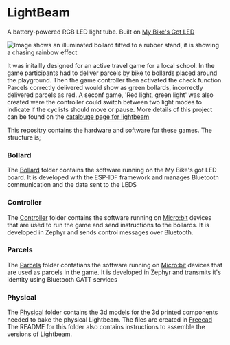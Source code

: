 # LightBeam

A battery-powered RGB LED light tube.  Built on [My Bike's Got LED](https://mcqn.com/ibal234)

![Image shows an illuminated bollard fitted to a rubber stand, it is showing a chasing rainbow effect](ibal251-bollard.gif)


It was initallly designed for an active travel game for a local school. In the game participants had to deliver parcels by bike to bollards placed around the playground. Then the game controller then activated the check function. Parcels correctly delivered would show as green bollards, incorrectly delivered parcels as red. A seconf game, 'Red light, green light' was also created were the controller could switch between two light modes to indicate if the cyclists should move or pause. More details of this project can be found on the [catalouge page for lightbeam](https://mcqn.com/ibal251/)



This repositry contains the hardware and software for these games. The structure is;

### Bollard

The [Bollard](https://github.com/mcqn/lightbeam/tree/main/bollard) folder contains the software running on the My Bike's got LED board. It is developed with the ESP-IDF framework and manages Bluetooth communication and the data sent to the LEDS

### Controller

The [Controller](https://github.com/mcqn/lightbeam/tree/main/controller) folder contains the software running on [Micro:bit](https://microbit.org/) devices that are used to run the game and send instructions to the bollards. It is developed in Zephyr and sends control messages over Bluetooth.

### Parcels

The [Parcels](https://github.com/mcqn/lightbeam/tree/main/parcel) folder contatians the software running on [Micro:bit](https://microbit.org/) devices that are used as parcels in the game. It is developed in Zephyr and transmits it's identity using Bluetooth GATT services

### Physical

The [Physical]() folder contains the 3d models for the 3d printed components needed to bake the physical Lightbeam. The files are created in [Freecad](https://www.freecad.org/) The README for this folder also contains instructions to assemble the versions of Lightbeam.










